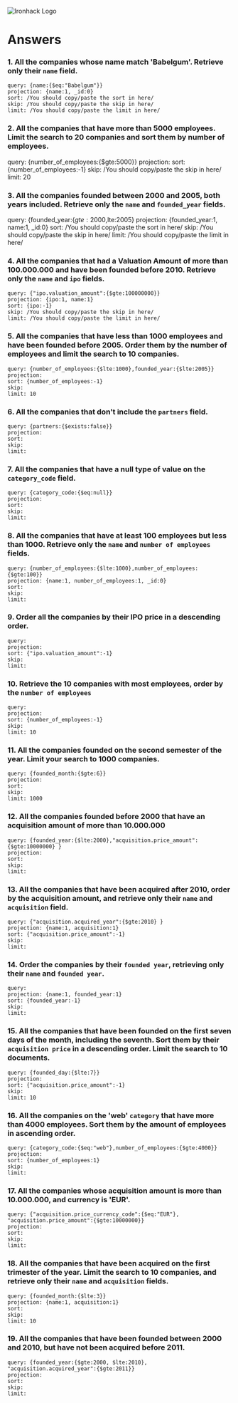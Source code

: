 ![Ironhack Logo](https://i.imgur.com/1QgrNNw.png)

# Answers

### 1. All the companies whose name match 'Babelgum'. Retrieve only their `name` field.


    query: {name:{$eq:"Babelgum"}}
    projection: {name:1, _id:0}
    sort: /You should copy/paste the sort in here/
    skip: /You should copy/paste the skip in here/
    limit: /You should copy/paste the limit in here/

### 2. All the companies that have more than 5000 employees. Limit the search to 20 companies and sort them by **number of employees**.

 query: {number_of_employees:{$gte:5000}}
    projection: 
    sort: {number_of_employees:-1}
    skip: /You should copy/paste the skip in here/
    limit: 20

### 3. All the companies founded between 2000 and 2005, both years included. Retrieve only the `name` and `founded_year` fields.

 query: {founded_year:{$gte:2000,$lte:2005}
    projection: {founded_year:1, name:1, _id:0}
    sort: /You should copy/paste the sort in here/
    skip: /You should copy/paste the skip in here/
    limit: /You should copy/paste the limit in here/

### 4. All the companies that had a Valuation Amount of more than 100.000.000 and have been founded before 2010. Retrieve only the `name` and `ipo` fields.

    query: {"ipo.valuation_amount":{$gte:100000000}}
    projection: {ipo:1, name:1}
    sort: {ipo:-1}
    skip: /You should copy/paste the skip in here/
    limit: /You should copy/paste the limit in here/

### 5. All the companies that have less than 1000 employees and have been founded before 2005. Order them by the number of employees and limit the search to 10 companies.

    query: {number_of_employees:{$lte:1000},founded_year:{$lte:2005}}
    projection: 
    sort: {number_of_employees:-1}
    skip: 
    limit: 10

### 6. All the companies that don't include the `partners` field.

    query: {partners:{$exists:false}}
    projection: 
    sort: 
    skip: 
    limit: 

### 7. All the companies that have a null type of value on the `category_code` field.

    query: {category_code:{$eq:null}}
    projection: 
    sort: 
    skip: 
    limit: 

### 8. All the companies that have at least 100 employees but less than 1000. Retrieve only the `name` and `number of employees` fields.

    query: {number_of_employees:{$lte:1000},number_of_employees:{$gte:100}}
    projection: {name:1, number_of_employees:1, _id:0}
    sort: 
    skip: 
    limit: 

### 9. Order all the companies by their IPO price in a descending order.

<!-- Your Code Goes Here -->
    query: 
    projection: 
    sort: {"ipo.valuation_amount":-1}
    skip: 
    limit: 

### 10. Retrieve the 10 companies with most employees, order by the `number of employees`

<!-- Your Code Goes Here -->
    query: 
    projection: 
    sort: {number_of_employees:-1}
    skip: 
    limit: 10

### 11. All the companies founded on the second semester of the year. Limit your search to 1000 companies.

<!-- Your Code Goes Here -->
    query: {founded_month:{$gte:6}}
    projection: 
    sort: 
    skip: 
    limit: 1000

### 12. All the companies founded before 2000 that have an acquisition amount of more than 10.000.000

<!-- Your Code Goes Here -->
    query: {founded_year:{$lte:2000},"acquisition.price_amount":{$gte:10000000} }
    projection: 
    sort: 
    skip: 
    limit: 

### 13. All the companies that have been acquired after 2010, order by the acquisition amount, and retrieve only their `name` and `acquisition` field.

<!-- Your Code Goes Here -->
    query: {"acquisition.acquired_year":{$gte:2010} }
    projection: {name:1, acquisition:1}
    sort: {"acquisition.price_amount":-1}
    skip: 
    limit: 

### 14. Order the companies by their `founded year`, retrieving only their `name` and `founded year`.

<!-- Your Code Goes Here -->
    query: 
    projection: {name:1, founded_year:1}
    sort: {founded_year:-1}
    skip: 
    limit: 

### 15. All the companies that have been founded on the first seven days of the month, including the seventh. Sort them by their `acquisition price` in a descending order. Limit the search to 10 documents.

<!-- Your Code Goes Here -->
    query: {founded_day:{$lte:7}}
    projection: 
    sort: {"acquisition.price_amount":-1}
    skip: 
    limit: 10

### 16. All the companies on the 'web' `category` that have more than 4000 employees. Sort them by the amount of employees in ascending order.

<!-- Your Code Goes Here -->
    query: {category_code:{$eq:"web"},number_of_employees:{$gte:4000}}
    projection: 
    sort: {number_of_employees:1}
    skip: 
    limit: 

### 17. All the companies whose acquisition amount is more than 10.000.000, and currency is 'EUR'.

<!-- Your Code Goes Here -->
    query: {"acquisition.price_currency_code":{$eq:"EUR"}, "acquisition.price_amount":{$gte:10000000}}
    projection: 
    sort: 
    skip: 
    limit: 

### 18. All the companies that have been acquired on the first trimester of the year. Limit the search to 10 companies, and retrieve only their `name` and `acquisition` fields.

<!-- Your Code Goes Here -->
    query: {founded_month:{$lte:3}}
    projection: {name:1, acquisition:1}
    sort: 
    skip: 
    limit: 10

### 19. All the companies that have been founded between 2000 and 2010, but have not been acquired before 2011.

<!-- Your Code Goes Here -->
    query: {founded_year:{$gte:2000, $lte:2010}, "acquisition.acquired_year":{$gte:2011}}
    projection: 
    sort: 
    skip: 
    limit: 